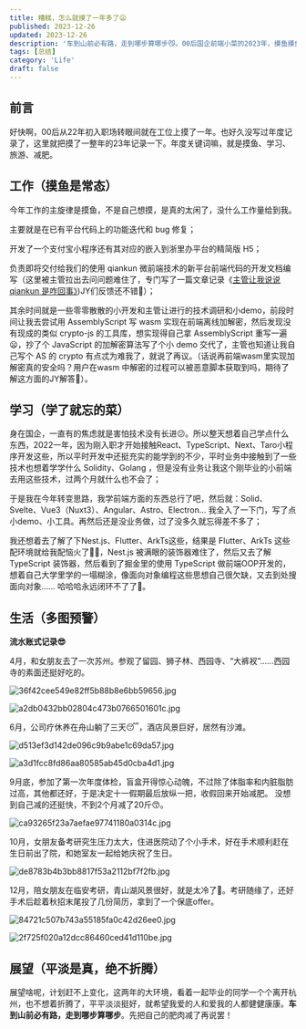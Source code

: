 ```yaml
---
title: 糟糕，怎么就摸了一年多了😦
published: 2023-12-26
updated: 2023-12-26
description: '车到山前必有路，走到哪步算哪步😼。00后国企前端小菜的2023年，摸鱼摸鱼摸鱼摸鱼、旅游、减肥、考研。'
tags: [总结]
category: 'Life'
draft: false 
---
```


## 前言
好快啊，00后从22年初入职场转眼间就在工位上摸了一年。也好久没写过年度记录了，这里就把摸了一整年的23年记录一下。年度关键词嘛，就是摸鱼、学习、旅游、减肥。

## 工作（摸鱼是常态）

今年工作的主旋律是摸鱼，不是自己想摸，是真的太闲了，没什么工作量给到我。

主要就是在已有平台代码上的功能迭代和 bug 修复；

开发了一个支付宝小程序还有其对应的嵌入到浙里办平台的精简版 H5；

负责即将交付给我们的使用 qiankun 微前端技术的新平台前端代码的开发文档编写（这里被主管拉出去问问题难住了，专门写了一篇文章记录《[主管让我说说 qiankun 是咋回事》](https://juejin.cn/post/7314196310647423039))JY们反馈还不错👻）；

其余时间就是一些零零散散的小开发和主管让进行的技术调研和小demo，前段时间让我去尝试用 AssemblyScript 写 wasm 实现在前端离线加解密，然后发现没有现成的类似 crypto-js 的工具库，想实现得自己拿 AssemblyScript 重写一遍😦，抄了个 JavaScript 的加解密算法写了个小 demo 交代了，主管也知道让我自己写个 AS 的 crypto 有点忒为难我了，就说了再议。（话说再前端wasm里实现加解密真的安全吗？用户在wasm 中解密的过程可以被恶意脚本获取到吗，期待了解这方面的JY解答🧐）。



## 学习（学了就忘的菜）

身在国企，一直有的焦虑就是害怕技术没有长进😕。所以整天想着自己学点什么东西，2022一年，因为刚入职才开始接触React、TypeScript、Next、Taro小程序开发这些，所以平时开发中还挺充实的能学到的不少，平时业务中接触到了一些技术也想着学学什么 Solidity、Golang ，但是没有业务让我这个刚毕业的小前端去用这些技术，过两个月就什么也不会了；

于是我在今年转变思路，我学前端方面的东西总行了吧，然后就：Solid、Svelte、Vue3（Nuxt3）、Angular、Astro、Electron... 我全入了一下门，写了点小demo、小工具。再然后还是没业务做，过了没多久就忘得差不多了；

我还想着去了解了下Nest.js、Flutter、ArkTs这些，结果是 Flutter、ArkTs 这些配环境就给我配恼火了😶‍🌫️，Nest.js 被满眼的装饰器难住了，然后又去了解 TypeScript 装饰器，然后看到了掘金里的使用 TypeScript 做前端OOP开发的，想着自己大学里学的一塌糊涂，像面向对象编程这些思想自己很欠缺，又去到处搜面向对象...... 哈哈哈永远闭环不了了🤣。



## 生活（多图预警）

**流水账式记录😎**

4月，和女朋友去了一次苏州。参观了留园、狮子林、西园寺、“大裤衩”......西园寺的素面还挺好吃的。


![36f42cee549e82ff5b88b8e6bb59656.jpg](https://p3-juejin.byteimg.com/tos-cn-i-k3u1fbpfcp/dadf8803fa88475fb806e58f2d1aa319~tplv-k3u1fbpfcp-jj-mark:0:0:0:0:q75.image#?w=640&h=960&s=1383787&e=jpg&b=e9dfd7)


![a2db0432bb02804c473b0766501601c.jpg](https://p1-juejin.byteimg.com/tos-cn-i-k3u1fbpfcp/e2ab36f8c5c24416a01620274ca910b4~tplv-k3u1fbpfcp-jj-mark:0:0:0:0:q75.image#?w=1706&h=1280&s=475123&e=jpg&b=806848)

6月，公司疗休养在舟山躺了三天😴，酒店风景巨好，居然有沙滩。


![d513ef3d142de096c9b9abe1c69da57.jpg](https://p1-juejin.byteimg.com/tos-cn-i-k3u1fbpfcp/7af078538e324c7a9609791c9aa79cf2~tplv-k3u1fbpfcp-jj-mark:0:0:0:0:q75.image#?w=1706&h=1280&s=537888&e=jpg&b=7fb7f6)


![a3d1fcc8fd86aa80585ab45d0cba4d1.jpg](https://p9-juejin.byteimg.com/tos-cn-i-k3u1fbpfcp/ac68a5f1fe3544bf882bc082b86c7862~tplv-k3u1fbpfcp-jj-mark:0:0:0:0:q75.image#?w=1706&h=1280&s=370132&e=jpg&b=77b0e9)

9月底，参加了第一次年度体检，盲盒开得惊心动魄，不过除了体脂率和内脏脂肪过高，其他都还好，于是决定十一假期最后放纵一把，收假回来开始减肥。
没想到自己减的还挺快，不到2个月减了20斤😙。

![ca93265f23a7aefae97741180a0314c.jpg](https://p1-juejin.byteimg.com/tos-cn-i-k3u1fbpfcp/cade0be69a804ae49ae9fce7bd2e8296~tplv-k3u1fbpfcp-jj-mark:0:0:0:0:q75.image#?w=2800&h=1260&s=305083&e=jpg&b=ffffff)

10月，女朋友备考研究生压力太大，住进医院动了个小手术，好在手术顺利赶在生日前出了院，和她室友一起给她庆祝了生日。


![de8783b4b3bb8817f53a2112bf7f2fb.jpg](https://p3-juejin.byteimg.com/tos-cn-i-k3u1fbpfcp/2a3706f0be4747948ac0f1f15b3e5652~tplv-k3u1fbpfcp-jj-mark:0:0:0:0:q75.image#?w=1440&h=1080&s=630386&e=jpg&b=1f1e1c)

12月，陪女朋友在临安考研，青山湖风景很好，就是太冷了🥶。考研随缘了，还好手术后趁着秋招末尾投了几份简历，拿到了一个保底offer。

![84721c507b743a55185fa0c42d26ee0.jpg](https://p3-juejin.byteimg.com/tos-cn-i-k3u1fbpfcp/4b985e5f9b6a47baba2ef6d397fc81c1~tplv-k3u1fbpfcp-jj-mark:0:0:0:0:q75.image#?w=4096&h=2664&s=2876943&e=jpg&b=2e2a27)


![2f725f020a12dcc86460ced41d110be.jpg](https://p1-juejin.byteimg.com/tos-cn-i-k3u1fbpfcp/c9053d2bc4e0426cb772d7adf78caa40~tplv-k3u1fbpfcp-jj-mark:0:0:0:0:q75.image#?w=4096&h=2664&s=4579086&e=jpg&b=aebed1)

## 展望（平淡是真，绝不折腾）

展望啥呢，计划赶不上变化，这两年的大环境，看着一起毕业的同学一个个离开杭州，也不想着折腾了，平平淡淡挺好，就希望我爱的人和爱我的人都健健康康。**车到山前必有路，走到哪步算哪步**。先把自己的肥肉减了再说罢！






















